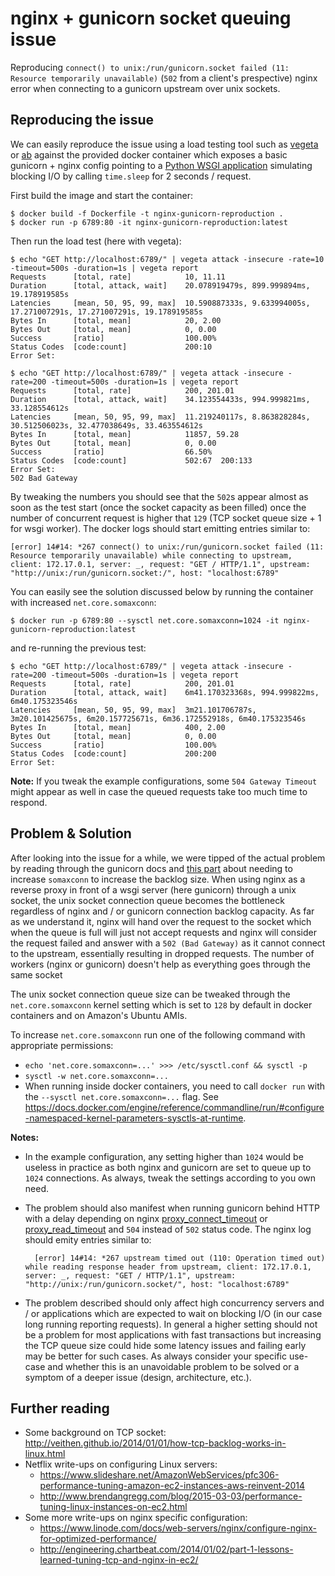 # nginx + gunicorn socket queuing issue

Reproducing `connect() to unix:/run/gunicorn.socket failed (11: Resource temporarily unavailable)` (`502` from a client's prespective) nginx error when connecting to a gunicorn upstream over unix sockets.

## Reproducing the issue

We can easily reproduce the issue using a load testing tool such as [vegeta](https://github.com/tsenart/vegeta) or [ab](https://httpd.apache.org/docs/2.4/programs/ab.html) against the provided docker container which exposes a basic gunicorn + nginx config pointing to a [Python WSGI application](./docker/root/etc/service/wsgi/server.py) simulating blocking I/O by calling `time.sleep` for 2 seconds / request.

First build the image and start the container:

    $ docker build -f Dockerfile -t nginx-gunicorn-reproduction .
    $ docker run -p 6789:80 -it nginx-gunicorn-reproduction:latest

Then run the load test (here with vegeta):

    $ echo "GET http://localhost:6789/" | vegeta attack -insecure -rate=10 -timeout=500s -duration=1s | vegeta report
    Requests      [total, rate]            10, 11.11
    Duration      [total, attack, wait]    20.078919479s, 899.999894ms, 19.178919585s
    Latencies     [mean, 50, 95, 99, max]  10.590887333s, 9.633994005s, 17.271007291s, 17.271007291s, 19.178919585s
    Bytes In      [total, mean]            20, 2.00
    Bytes Out     [total, mean]            0, 0.00
    Success       [ratio]                  100.00%
    Status Codes  [code:count]             200:10
    Error Set:

    $ echo "GET http://localhost:6789/" | vegeta attack -insecure -rate=200 -timeout=500s -duration=1s | vegeta report
    Requests      [total, rate]            200, 201.01
    Duration      [total, attack, wait]    34.123554433s, 994.999821ms, 33.128554612s
    Latencies     [mean, 50, 95, 99, max]  11.219240117s, 8.863828284s, 30.512506023s, 32.477038649s, 33.463554612s
    Bytes In      [total, mean]            11857, 59.28
    Bytes Out     [total, mean]            0, 0.00
    Success       [ratio]                  66.50%
    Status Codes  [code:count]             502:67  200:133
    Error Set:
    502 Bad Gateway 

By tweaking the numbers you should see that the `502`s appear almost as soon as the test start (once the socket capacity as been filled) once the number of concurrent request is higher that `129` (TCP socket queue size + 1 for wsgi worker). The docker logs should start emitting  entries similar to:

    [error] 14#14: *267 connect() to unix:/run/gunicorn.socket failed (11: Resource temporarily unavailable) while connecting to upstream, client: 172.17.0.1, server: _, request: "GET / HTTP/1.1", upstream: "http://unix:/run/gunicorn.socket:/", host: "localhost:6789"

You can easily see the solution discussed below by running the container with increased `net.core.somaxconn`:

    $ docker run -p 6789:80 --sysctl net.core.somaxconn=1024 -it nginx-gunicorn-reproduction:latest

and re-running the previous test:

    $ echo "GET http://localhost:6789/" | vegeta attack -insecure -rate=200 -timeout=500s -duration=1s | vegeta report
    Requests      [total, rate]            200, 201.01
    Duration      [total, attack, wait]    6m41.170323368s, 994.999822ms, 6m40.175323546s
    Latencies     [mean, 50, 95, 99, max]  3m21.101706787s, 3m20.101425675s, 6m20.157725671s, 6m36.172552918s, 6m40.175323546s
    Bytes In      [total, mean]            400, 2.00
    Bytes Out     [total, mean]            0, 0.00
    Success       [ratio]                  100.00%
    Status Codes  [code:count]             200:200
    Error Set:


**Note:** If you tweak the example configurations, some `504 Gateway Timeout` might appear as well in case the queued requests take too much time to respond.


## Problem & Solution

After looking into the issue for a while, we were tipped of the actual problem by reading through the gunicorn docs and [this part](http://docs.gunicorn.org/en/stable/faq.html?highlight=somaxconn#how-can-i-increase-the-maximum-socket-backlog) about needing to increase `somaxconn` to increase the backlog size. When using nginx as a reverse proxy in front of a wsgi server (here gunicorn) through a unix socket, the unix socket connection queue becomes the bottleneck regardless of nginx and / or gunicorn connection backlog capacity. As far as we understand it, nginx will hand over the request to the socket which when the queue is full will just not accept requests and nginx will consider the request failed and answer with a `502 (Bad Gateway)` as it cannot connect to the upstream, essentially resulting in dropped requests. The number of workers (nginx or gunicorn) doesn't help as everything goes through the same socket

The unix socket connection queue size can be tweaked through the `net.core.somaxconn` kernel setting which is set to `128` by default in docker containers and on Amazon's Ubuntu AMIs.

To increase `net.core.somaxconn` run one of the following command with appropriate permissions:

- `echo 'net.core.somaxconn=...' >>> /etc/sysctl.conf && sysctl -p`
- `sysctl -w net.core.somaxconn=...`
- When running inside docker containers, you need to call `docker run` with the `--sysctl net.core.somaxconn=...` flag. See https://docs.docker.com/engine/reference/commandline/run/#configure-namespaced-kernel-parameters-sysctls-at-runtime.

**Notes:**  

- In the example configuration, any setting higher than `1024` would be useless in practice as both nginx and gunicorn are set to queue up to `1024` connections. As always, tweak the settings according to you own need.

- The problem should also manifest when running gunicorn behind HTTP with a delay depending on nginx [proxy_connect_timeout](http://nginx.org/en/docs/http/ngx_http_proxy_module.html#proxy_connect_timeout) or [proxy_read_timeout](http://nginx.org/en/docs/http/ngx_http_proxy_module.html#proxy_read_timeout) and `504` instead of `502` status code. The nginx log should emity entries similar to:
      
        [error] 14#14: *267 upstream timed out (110: Operation timed out) while reading response header from upstream, client: 172.17.0.1, server: _, request: "GET / HTTP/1.1", upstream: "http://unix:/run/gunicorn.socket/", host: "localhost:6789"

- The problem described should only affect high concurrency servers and / or applications which are expected to wait on blocking I/O (in our case long running reporting requests). In general a higher setting should not be a problem for most applications with fast transactions but increasing the TCP queue size could hide some latency issues and failing early may be better for such cases. As always consider your specific use-case and whether this is an unavoidable problem to be solved or a symptom of a deeper issue (design, architecture, etc.).

## Further reading

- Some background on TCP socket: http://veithen.github.io/2014/01/01/how-tcp-backlog-works-in-linux.html
- Netflix write-ups on configuring Linux servers:
  - https://www.slideshare.net/AmazonWebServices/pfc306-performance-tuning-amazon-ec2-instances-aws-reinvent-2014
  - http://www.brendangregg.com/blog/2015-03-03/performance-tuning-linux-instances-on-ec2.html
- Some more write-ups on nginx specific configuration: 
  - https://www.linode.com/docs/web-servers/nginx/configure-nginx-for-optimized-performance/
  - http://engineering.chartbeat.com/2014/01/02/part-1-lessons-learned-tuning-tcp-and-nginx-in-ec2/

